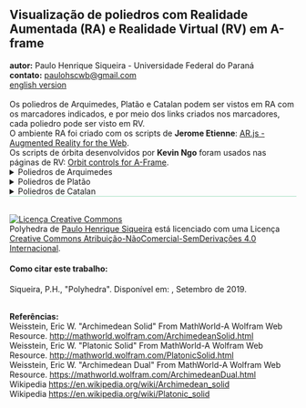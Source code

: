 <link rel="stylesheet" href="../scripts/style.css">
<h2>Visualização de poliedros com Realidade Aumentada (RA) e Realidade Virtual (RV) em A-frame</h2>
<b>autor:</b> Paulo Henrique Siqueira - Universidade Federal do Paraná
<br><b>contato:</b> <a href="#"> paulohscwb@gmail.com </a>
<br><a href="https://paulohscwb.github.io/polyhedra/">english version</a>
<br><br>Os poliedros de Arquimedes, Platão e Catalan podem ser vistos em RA com os marcadores indicados, e por meio dos links criados nos marcadores, cada poliedro pode ser visto em RV.
<br>O ambiente RA foi criado com os scripts de <b>Jerome Etienne</b>: <a href="https://github.com/jeromeetienne/AR.js" target="_blank"> AR.js - Augmented Reality for the Web</a>.
<br>Os scripts de órbita desenvolvidos por <b>Kevin Ngo</b> foram usados nas páginas de RV: <a href="https://github.com/supermedium/superframe/tree/master/components/orbit-controls/" target="_blank"> Orbit controls for A-Frame</a>.
<br>

<details>
  <summary>Poliedros de Arquimedes</summary>
 Um poliedro de Arquimedes é um dos 13 sólidos enumerados pela primeira vez por Arquimedes. Eles são os poliedros convexos semi-regulares compostos de polígonos regulares reunidos em vértices idênticos, excluindo os 5 sólidos platônicos, os prismas e antiprismas.
<br>Para ver os poliedros arquimedeanos em RA, visite a página:
<p align="center"> <a href="../archimedes.html" target="_blank"> https://paulohscwb.github.io/polyhedra/archimedes.html</a></p>
com qualquer navegador com um dispositivo de webcam (smartphone, tablet ou notebook).
<br>O acesso às páginas de RV é feito clicando no círculo azul que aparece em cima dos marcadores.
<br><br><center><img src="../ar/example.jpg" width="80%"></center>
<hr>
<h4>1. Octaedro truncado</h4>
 <img src="../ar/hiro.png" width="180px">
 <br><br>O octaedro truncado é construído a partir de um octaedro regular com comprimento de lado <b>3a</b> pela remoção de seis pirâmides retas à direita, uma de cada ponto. Estas pirâmides têm tanto o comprimento do lado da base como o lado do lado lateral <b>e </b> de <b>a</b>, para formar triângulos equiláteros. O octaedro truncado pode ser dissecado em um octaedro central, circundado por 8 cúpulas triangulares em cada face e 6 pirâmides quadradas acima dos vértices. O octaedro truncado existe na estrutura dos cristais de faujasite.
 <br><b>Faces:</b> 14 | <b>Polígonos:</b> 6 quadrados e 8 hexágonos | <b>Arestas:</b> 36 | <b>Vértices:</b> 24 | <b>Esfericidade:</b> 0.905 | <b>Ângulos diédricos:</b> 125°15′51″ (4-6) e 109°28′16″ (6-6). <a href="http://mathworld.wolfram.com/TruncatedOctahedron.html" target="_blank">Mais sobre...</a> 
 <br><a href="../vr/truncated_octahedron.html" target="_blank"><img src="../vr/RVaframe.png" width="200px"></a>
<hr>
<h4>2. Icosaedro truncado</h4>
 <img src="../ar/kanji.png" width="180px">
 <br><br>A geometria do icosaedro truncado está associada a bolas de futebol, tipicamente padronizadas com hexágonos brancos e pentágonos pretos. Este poliedro pode ser construído a partir de um icosaedro com os 12 vértices truncados, de modo que um terço de cada canto é cortado em cada uma das duas extremidades. Criam-se então 12 novas faces pentagonais, transformando-se as 20 faces triangulares originais em hexágonos regulares. Assim, o comprimento das arestas é um terço do das arestas originais.
 <br><b>Faces:</b> 32 | <b>Polígonos:</b> 12 pentágonos e 20 hexágonos | <b>Arestas:</b> 90 | <b>Vértices:</b> 60 | <b>Esfericidade:</b> 0.967 | <b>Ângulos diédricos:</b> 138.1897° (6-6) e 142.62° (5-6). <a href="http://mathworld.wolfram.com/TruncatedIcosahedron.html" target="_blank">Mais sobre...</a> 
 <br><a href="../vr/truncated_icosahedron.html" target="_blank"><img src="../vr/RVaframe.png" width="200px"></a>
<hr><h4>3. Icosidodecaedro truncado</h4>
 <img src="../ar/19.png" width="180px">
 <br><br>O icosidodecaedro truncado também é conhecido como o grande rombicosidodecaedro, e se todos os 13 sólidos arquimedianos fossem construídos com todos os comprimentos de arestas iguais, o icosidodecaedro truncado seria o maior. Tem mais vértices e arestas do que qualquer outro poliedro uniforme não-prismático convexo.
 <br><b>Faces:</b> 62 | <b>Polígonos:</b> 30 quadrados, 20 hexágonos e 12 decágonos | <b>Arestas:</b> 180 | <b>Vértices:</b> 120 | <b>Esfericidade:</b> 0.97 | <b>Ângulos diédricos:</b> 142.62° (6-10), 148.28° (4-10) e 159.095° (4-6). <a href="http://mathworld.wolfram.com/GreatRhombicosidodecahedron.html" target="_blank">Mais sobre...</a> 
 <br><a href="../vr/truncated_icosidodecahedron.html" target="_blank"><img src="https://paulohscwb.github.io/polyhedra/vr/RVaframe.png" width="200px"></a>
<hr>
<h4>4. Rombicosidodecaedro</h4>
 <img src="../ar/18.png" width="180px">
 <br><br>O rombicosidodecaedro também é conhecido como o pequeno rombicosidodecaedro ou pequeno dodeicosidodecaedro. Se você expandir um icosaedro movendo as faces para longe da origem na quantidade certa, sem alterar a orientação ou tamanho das faces, e fazer o mesmo com um dodecaedro duplo, e corrigir os espaços com quadrados, você obtém um rombicosidodecaedro. Também pode ser chamado de dodecaedro ou icosaedro expandido a partir de operações de truncamento em poliedros regulares.
<br><b>Faces:</b> 62 | <b>Polígonos:</b> 30 quadrados, 20 triângulos e 12 pentágonos | <b>Arestas:</b> 120 | <b>Vértices:</b> 60 | <b>Esfericidade:</b> 0.979 | <b>Ângulos diédricos:</b> 159°05′41″ (3-4) e 148°16′57″ (4-5). <a href="http://mathworld.wolfram.com/SmallRhombicosidodecahedron.html" target="_blank">Mais sobre...</a> 
 <br><a href="../vr/rhombicosidodecahedron.html" target="_blank"><img src="https://paulohscwb.github.io/polyhedra/vr/RVaframe.png" width="200px"></a>
<hr>
<h4>5. Dodecaedro snub</h4>
 <img src="../ar/17.png" width="180px">
 <br><br>O dodecaedro snub tem a mais alta esfericidade de todos os sólidos de Arquimedes. Tem duas formas distintas, que são imagens espelhadas umas da outra. A união de ambas as formas é um composto de dois dodecaedros snub. O dodecaedro snub pode ser gerado tomando-se as doze faces pentagonais do dodecaedro e deslocando-as para fora, para não se interceptarem. A uma distância adequada, esta tranformação pode criar o rombicosidodecaedro preenchendo as faces quadradas entre as arestas divididas e as faces triangulares entre os vértices divididos.
 <br><b>Faces:</b> 92 | <b>Polígonos:</b> 80 triângulos e 12 pentágonos | <b>Arestas:</b> 150 | <b>Vértices:</b> 60 | <b>Esfericidade:</b> 0.982 | <b>Ângulos diédricos:</b> 164°10′31″ (3-3) e 152°55′53″ (3-5). <a href="http://mathworld.wolfram.com/SnubDodecahedron.html" target="_blank">Mais sobre...</a>  
 <br><a href="../vr/snub_dodecahedron.html" target="_blank"><img src="../vr/RVaframe.png" width="200px"></a>
<hr>
<h4>6. Dodecaedro truncado</h4>
 <img src="../ar/16.png" width="180px">
 <br><br>O dodecaedro truncado é usado na tesselação de preenchimento de espaço hiperbólico celular-transitivo, o favo de mel icosaédrico bitruncado. Esse poliedro pode ser formado a partir de um dodecaedro, truncando os cantos para que as faces dos pentágonos se tornem decágonos e os cantos se tornem triângulos. Faz parte de um processo de truncamento entre um dodecaedro e um icosaedro.
 <br><b>Faces:</b> 32 | <b>Polígonos:</b> 20 triângulos e 12 decágonos | <b>Arestas:</b> 150 | <b>Vértices:</b> 60 | <b>Esfericidade:</b> 0.926 | <b>Ângulos diédricos:</b> 116.57° (10-10) e 142.62° (3-10). <a href="http://mathworld.wolfram.com/TruncatedDodecahedron.html" target="_blank">Mais sobre...</a> 
 <br><a href="../vr/truncated_dodecahedron.html" target="_blank"><img src="../vr/RVaframe.png" width="200px"></a>
<hr>
<h4>7. Icosidodecaedro</h4>
 <img src="../ar/20.png" width="180px">
 <br><br>O icosidodecaedro contém 12 pentágonos do dodecaedro e 20 triângulos do icosaedro. O cubo truncado pode ser transformado em um icosidodecaedro, dividindo-se os octógonos em dois pentágonos e dois triângulos. O icosidodecaedro possui seis decágonos centrais.
 <br><b>Faces:</b> 32 | <b>Polígonos:</b> 20 triângulos e 12 pentágonos | <b>Arestas:</b> 60 | <b>Vértices:</b> 30 | <b>Esfericidade:</b> 0.951 | <b>Ângulo diédrico:</b> 142.62° (5-3). <a href="http://mathworld.wolfram.com/Icosidodecahedron.html" target="_blank">Mais sobre...</a> 
 <br><a href="../vr/icosidodecahedron.html" target="_blank"><img src="../vr/RVaframe.png" width="200px"></a>
<hr>
<h4>8. Cubo snub</h4>
 <img src="../ar/15.png" width="180px">
 <br><br>O cubo snub também é conhecido como cuboctaedro snub e tem duas formas distintas, que são imagens espelhadas uma da outra. O cubo snub pode ser gerado tomando-se as seis faces do cubo, puxando-as para fora de modo que elas não se interceptem, dando a cada uma delas uma pequena rotação em seus centros (todas no mesmo sentido: horário ou anti-horário) até que os espaços possam ser preenchidos com triângulos equiláteros.
<br><b>Faces:</b> 38 | <b>Polígonos:</b> 32 triângulos e 6 quadrados | <b>Arestas:</b> 60 | <b>Vértices:</b> 24 | <b>Esfericidade:</b> 0.965 | <b>Ângulos diédricos:</b> 153°14′04″ (3-3) e 142°59′00″ (3-4). <a href="http://mathworld.wolfram.com/SnubCube.html" target="_blank">Mais sobre...</a>
 <br><a href="../vr/snubcube.html" target="_blank"><img src="../vr/RVaframe.png" width="200px"></a>
<hr>
<h4>9. Cuboctaedro truncado</h4>
 <img src="../ar/14.png" width="180px">
 <br><br>O cuboctaedro truncado também é conhecido como grande rombicuboctaedro. O cuboctaedro truncado é o casco convexo de um rombicuboctaedro com cubos acima de seus 12 quadrados em eixos de simetria dupla. O resto de seu espaço pode ser dissecado em seis cúpulas quadradas abaixo dos octógonos e oito cúpulas triangulares abaixo dos hexágonos.
 <br><b>Faces:</b> 26 | <b>Polígonos:</b> 12 quadrados, 8 hexágonos e 6 octógonos | <b>Arestas:</b> 72 | <b>Vértices:</b> 48 | <b>Esfericidade:</b> 0.943 | <b>Ângulos diédricos:</b> 144°44′08″ (4-6), 135° (4-8) e 125°15′51″ (6-8). <a href="http://mathworld.wolfram.com/GreatRhombicuboctahedron.html" target="_blank">Mais sobre...</a>
 <br><a href="../vr/truncated_cuboctahedron.html" target="_blank"><img src="../vr/RVaframe.png" width="200px"></a>
<hr>
<h4>10. Rombicuboctaedro</h4>
 <img src="../ar/13.png" width="180px">
 <br><br>O rombicuboctaedro é também conhecido como pequeno rombicuboctaedro. Este sólido também pode ser chamado de cubo ou octaedro expandido  e pode ser dissecado em duas cúpulas quadradas e um prisma octogonal central. Existem três pares de planos paralelos que interceptam o rombicuboctaedro em um octógono regular.
<br><b>Faces:</b> 26 | <b>Polígonos:</b> 18 quadrados e 8 triângulos | <b>Arestas:</b> 48 | <b>Vértices:</b> 24 | <b>Esfericidade:</b> 0.954 | <b>Ângulos diédricos:</b> 144°44′08″ (4-3) e 135° (4-4). <a href="http://mathworld.wolfram.com/SmallRhombicuboctahedron.html" target="_blank">Mais sobre...</a>
 <br><a href="../vr/rhombicuboctahedron.html" target="_blank"><img src="../vr/RVaframe.png" width="200px"></a>
<hr>
<h4>11. Cubo truncado</h4>
 <img src="../ar/12.png" width="180px">
 <br><br>O cubo truncado pertence a uma família de poliedros uniformes relacionados ao cubo e octaedro regular. Esse sólido pode ser dissecado em um cubo central, com seis cúpulas quadradas ao redor de cada uma das faces do cubo e oito tetraédricas regulares nos cantos. Essa dissecação também pode ser vista dentro do favo de mel cúbico, com células cubo, tetraedro e rombicuboctaedro.
<br><b>Faces:</b> 14 | <b>Polígonos:</b> 8 triângulos e 6 octógonos | <b>Arestas:</b> 36 | <b>Vértices:</b> 24 | <b>Esfericidade:</b> 0.849 | <b>Ângulos diédricos:</b> 125°15′51″ (8-3) e 90° (8-8). <a href="http://mathworld.wolfram.com/TruncatedCube.html" target="_blank">Mais sobre...</a> 
 <br><a href="../vr/truncated_cube.html" target="_blank"><img src="../vr/RVaframe.png" width="200px"></a>
<hr>
<h4>12. Cuboctaedro</h4>
 <img src="../ar/11.png" width="180px">
 <br><br>O cuboctaedro é o único poliedro convexo no qual o maior raio (do centro ao vértice) tem o mesmo comprimento que sua aresta. Um hexágono pode ser obtido tomando-se uma seção transversal equatorial de um cuboctaedro. Este sólido pode ser dissecado em duas cúpulas triangulares por um hexágono passando pelo centro do cuboctaedro.
<br><b>Faces:</b> 14 | <b>Polígonos:</b> 8 triângulos e 6 quadrados | <b>Arestas:</b> 24 | <b>Vértices:</b> 12 | <b>Esfericidade:</b> 0.905 | <b>Ângulo diédrico:</b> 125.26° (4-3). <a href="http://mathworld.wolfram.com/Cuboctahedron.html" target="_blank">Mais sobre...</a>
 <br><a href="../vr/cuboctahedron.html" target="_blank"><img src="../vr/RVaframe.png" width="200px"></a>
<hr>
<h4>13. Tetraedro truncado</h4>
 <img src="../ar/10.png" width="180px">
 <br><br>O tetraedro truncado pode ser construído truncando todos os 4 vértices de um tetraedro regular com um terço do comprimento original da aresta. Um truncamento mais profundo, removendo um tetraedro de metade do comprimento original da aresta de cada vértice, é chamado de retificação. A retificação de um tetraedro produz um octaedro.
<br><b>Faces:</b> 8 | <b>Polígonos:</b> 4 triângulos e 4 hexágonos | <b>Arestas:</b> 18 | <b>Vértices:</b> 12 | <b>Esfericidade:</b> 0.775 | <b>Ângulos diédricos:</b> 109°28′16′ (6-3) e 70°31′44″ (6-6). <a href="http://mathworld.wolfram.com/TruncatedTetrahedron.html" target="_blank">Mais sobre...</a> 
 <br><a href="../vr/truncated_tetrahedron.html" target="_blank"><img src="../vr/RVaframe.png" width="200px"></a>
<p></p>
</details>
 
<details>
  <summary>Poliedros de Platão</summary>
 Um sólido platônico é um poliedro regular e convexo. É construído por faces poligonais regulares e congruentes com o mesmo número de faces reunidas em cada vértice. Eles foram nomeados pelo antigo filósofo grego Platão, o qual classificou que os elementos clássicos foram feitos a partir desses sólidos regulares.
 <br>Para ver o poliedro platônico em AR, visite
<p align="center"> <a href="../platonic.html" target="_blank">https://paulohscwb.github.io/polyhedra/platonic.html </a></p>
com qualquer navegador com um dispositivo de webcam (smartphone, tablet ou notebook).
<br>O acesso às páginas de RV é feito clicando no círculo azul que aparece em cima de cada marcador.
<br><center><img src="../ar/example1.jpg" width="70%"></center>
<hr>
<h4>1. Icosaedro</h4>
 <img src="../ar/9.png" width="180px">
 <br><br>O icosaedro tem cinco faces triangulares reunidas em cada vértice. Um icosaedro regular é uma pirâmide dupla pentagonal giroalongada e um antiprisma pentagonal em qualquer das seis orientações. As 12 arestas de um octaedro regular podem ser subdivididas na proporção áurea de modo que os vértices resultantes definem um icosaedro regular.
<br><b>Faces:</b> 20 triângulos | <b>Arestas:</b> 30 | <b>Vértices:</b> 12 | <b>Esfericidade:</b> 0.939 | <b>Ângulo diédrico:</b> 138.1897°. <a href="http://mathworld.wolfram.com/RegularIcosahedron.html" target="_blank">Mais sobre...</a>
 <br><a href="../vr/icosahedron.html" target="_blank"><img src="../vr/RVaframe.png" width="200px"></a>
<hr>
<h4>2. Dodecaedro</h4>
 <img src="../ar/8.png" width="180px">
 <br><br>O dodecaedro tem três faces pentagonais regulares se encontrando em cada vértice. O dodecaedro regular é o terceiro em um conjunto infinito de trapezoedros truncados que pode ser construído truncando-se dois vértices axiais de um trapezoedro pentagonal. Se os cinco sólidos platônicos forem construídos com o mesmo volume, o dodecaedro regular tem as arestas de menor comprimento.
<br><b>Faces:</b> 12 pentágonos | <b>Arestas:</b> 30 | <b>Vértices:</b> 20 | <b>Esfericidade:</b> 0.91 | <b>Ângulo diédrico:</b> 116.5651°. <a href="http://mathworld.wolfram.com/RegularDodecahedron.html" target="_blank">Mais sobre...</a>
 <br> <a href="../vr/dodecahedron.html" target="_blank"><img src="../vr/RVaframe.png" width="200px"></a>
<hr>
<h4>3. Octaedro</h4>
 <img src="../ar/7.png" width="180px">
 <br><br>O octaedro tem quatro faces triangulares reunidas em cada vértice. É uma pirâmide dupla quadrada em qualquer uma das três orientações ortogonais. É também um antiprisma triangular em qualquer das quatro orientações. O octaedro é único entre os sólidos platônicos que tem número par de faces que se encontram em cada vértice. Consequentemente, é o único membro desse grupo que possui planos espelhados que não passam por alguma face.
<br><b>Faces:</b> 8 triângulos | <b>Arestas:</b> 12 | <b>Vértices:</b> 6 | <b>Esfericidade:</b> 0.846 | <b>Ângulo diédrico:</b> 109.4712°. <a href="http://mathworld.wolfram.com/RegularOctahedron.html" target="_blank">Mais sobre...</a>
 <br><a href="../vr/octahedron.html" target="_blank"><img src="../vr/RVaframe.png" width="200px"></a>
<hr>
<h4>4. Cubo</h4>
 <img src="../ar/6.png" width="180px">
 <br><br>O cubo ou hexaedro tem três faces quadradas reunidas em cada vértice. O cubo é também um paralelepípedo quadrado, um cubóide equilatero ou um romboedro regular. É um prisma quadrado regular em três orientações, e um trapezoedro trígono em quatro orientações. O cubo pode ser cortado em seis pirâmides quadradas idênticas. Se estas pirâmides quadradas são encaixadas às faces de um segundo cubo, um dodecaedro rômbico é obtido.
<br><b>Faces:</b> 6 quadrados | <b>Arestas:</b> 12 | <b>Vértices:</b> 8 | <b>Esfericidade:</b> 0.806 | <b>Ângulo diédrico:</b> 90°. <a href="http://mathworld.wolfram.com/Cube.html" target="_blank">Mais sobre...</a>
 <br><a href="../vr/cube.html" target="_blank"><img src="../vr/RVaframe.png" width="200px"></a>
<hr>
<h4>5. Tetraedro</h4>
 <img src="../ar/5.png" width="180px">
 <br><br>O tetraedro tem três faces triangulares reunidas em cada vértice. O tetraedro também é conhecido como uma pirâmide triangular e é o mais simples de todos os poliedros convexos comuns e o único que tem menos de 5 faces. O tetraedro tem muitas propriedades análogas àquelas de um triângulo, incluindo um esfera inscrita, esfera circunscrita, tetraedro medial e esferas ex-inscritas.
<br><b>Faces:</b> 4 triângulos | <b>Arestas:</b> 6 | <b>Vértices:</b> 4 | <b>Esfericidade:</b> 0.671 | <b>Ângulo diédrico:</b> 70.5288°. <a href="http://mathworld.wolfram.com/RegularTetrahedron.html" target="_blank">Mais sobre...</a>
<br><a href="../vr/tetrahedron.html" target="_blank"><img src="../vr/RVaframe.png" width="200px"></a>
<p></p>
</details>

<details style="border-bottom: 1px solid #a2dec0;">
  <summary>Poliedros de Catalan</summary>
Os sólidos de Catalan são os duais dos sólidos de Arquimedes. Eles são nomeados em homenagem ao matemático belga Eugene Catalan (1814-1894) que descreveu pela primeira vez o conjunto completo em 1865. O Dodecaedro Rômbico e o Triacontaedro Rômbico foram descritos em 1611 por Johannes Kepler. Cada sólido de Catalan tem um tipo de face e um ângulo diedro constante, e possui a mesma simetria que seu respectivo dual de Arquimedes.
 <br>Para visualizar os poliedros de Catalan em RA, visite a página:
<p align="center"><a href="catalan.html" target="_blank">https://paulohscwb.github.io/polyhedra/catalan.html</a></p> 
com qualquer navegador com um dispositivo de webcam (smartphone, tablet ou notebook).
<br>O acesso às páginas de RV é feito clicando no círculo azul que aparece em cima de cada marcador.
<p align="center"><img src="ar/example1.jpg" width="85%"></p>
<hr>
<h4>1. Tetraedro triakis</h4>
 <img src="../ar/180.png" width="180px">
 <br>O tetraedro triakis é um dodecaedro não regular que pode ser construído como um aumento positivo de um tetraedro regular: uma pirâmide triangular adicionada a cada face. O tetraedro triakis é o poliedro dual do tetraedro truncado. Suas faces de triângulos isósceles têm ângulos dos vértices com medidas de 112,885° (uma vez) e 33,557° (duas vezes).
<br><b>Faces:</b> 12 triângulos isósceles | <b>Arestas:</b> 18 | <b>Vértices:</b> 8 | <b>Ângulo diédrico:</b> 129.521°. <a href="https://mathworld.wolfram.com/TriakisTetrahedron.html" target="_blank">Mais sobre...</a>
 <br><a href="../vr/triakis_tetrahedron.htm" target="_blank"><img src="../vr/VRaframe.PNG" width="180px"></a>
 <hr>
 <h4>2. Dodecaedro rômbico</h4>
 <img src="../ar/165.png" width="180px">
 <br>O dodecaedro rômbico é o poliedro dual do cuboctaedro. Mais especificamente, um cubo, um octaedro e uma stella octangula podem ser inscritos nos vértices de um dodecaedro rômbico. Um dodecaedro rômbico aparece no canto superior direito como uma das "estrelas" poliédricas na gravura em madeira "Stars" de M. C. Escher de 1948. Os losangos de suas faces possuem ângulos de vértices com medidas iguais a 70,53° e 109,47°.
<br><b>Faces:</b> 12 losangos | <b>Arestas:</b> 24 | <b>Vértices:</b> 14 | <b>Ângulo diédrico:</b> 120°. <a href="https://mathworld.wolfram.com/RhombicDodecahedron.html" target="_blank">Mais sobre...</a>
 <br><a href="../vr/rhombic_dodecahedron.htm" target="_blank"><img src="../vr/VRaframe.PNG" width="180px"></a>
 <hr>
 <h4>3. Hexaedro tetrakis</h4>
 <img src="../ar/166.png" width="180px">
 <br>Em geral, um hexaedro tetrakis é um icositetraedro não regular que pode ser construído como um aumento positivo de um cubo. O hexaedro tetrakis é o poliedro dual de 24 faces do octaedro truncado. Um cubo, um octaedro e uma stella octangula podem ser todos inscritos nos vértices do hexaedro tetrakis. Suas faces de triângulos isósceles têm ângulos de vértices com medidas iguais a 86,62° (uma vez) e 48,19° (duas vezes).
<br><b>Faces:</b> 24 triângulos isósceles | <b>Arestas:</b> 36 | <b>Vértices:</b> 14 | <b>Ângulo diédrico:</b> 143.13°. <a href="https://mathworld.wolfram.com/TetrakisHexahedron.html" target="_blank">Mais sobre...</a>
<br><a href="../vr/tetrakis_hexahedron.htm" target="_blank"><img src="../vr/VRaframe.PNG" width="180px"></a>
 <hr>
 <h4>4. Octaedro triakis</h4>
 <img src="../ar/167.png" width="180px">
 <br>Em geral, um octaedro triakis é um icositetraedro não regular que pode ser construído como um aumento positivo do octaedro regular. O octaedro triakis é o poliedro dual de 24 faces do cubo truncado. Um octaedro e uma stella octangula podem ser inscritos nos vértices do octaedro triakis. Suas faces de triângulos isósceles têm ângulos de vértices com medidas iguais a 117,2° (uma vez) e 31,4° (duas vezes).
<br><b>Faces:</b> 24 triângulos isósceles | <b>Arestas:</b> 36 | <b>Vértices:</b> 14 | <b>Ângulo diédrico:</b> 147.35°. <a href="https://mathworld.wolfram.com/SmallTriakisOctahedron.html" target="_blank">Mais sobre...</a>
<br><a href="../vr/triakis_octahedron.htm" target="_blank"><img src="../vr/VRaframe.PNG" width="180px"></a>
 <hr>
 <h4>5. Icositetraedro deltoidal</h4>
 <img src="../ar/168.png" width="180px">
 <br>O icositetraedro deltoide é o poliedro dual de 24 faces do rombicuboctaedro. Um icositetraedro deltoide aparece na metade direita como uma das "estrelas" poliédricas na gravura em madeira "Stars" de M. C. Escher de 1948. Uma stella octangula, um octaedro atrativo 4-composto (cujo dual é um cubo atrativo 4-composto) e um cubo podem ser todos inscritos em um icositetraedro deltoide. Suas faces têm formato de "pipas" tri-equiangulares que possuem ângulos de vértices com medidas de 94,416° (duas vezes), 71,69° (uma vez) e 99,477° (uma vez).
<br><b>Faces:</b> 24 "pipas" tri-equiangulares | <b>Arestas:</b> 48 | <b>Vértices:</b> 26 | <b>Ângulo diédrico:</b> 138.12°. <a href="https://mathworld.wolfram.com/DeltoidalIcositetrahedron.html" target="_blank">Mais sobre...</a>
<br><a href="../vr/deltoidal_icositetrahedron.htm" target="_blank"><img src="../vr/VRaframe.PNG" width="180px"></a>
 <hr>
 <h4>6. Icositetraedro pentagonal</h4>
 <img src="../ar/170.png" width="180px">
 <br> O icositetraedro pentagonal é o poliedro dual de 24 faces do cubo snub. O mineral cuprita (Cu<sub>2</sub>O) se forma em cristais icositetraédricos pentagonais. Um cubo, um octaedro e uma stella octangula podem ser inscritos nos vértices do icositetraedro pentagonal. Suas faces pentagonais irregulares simétricas possuem ângulos de vértices com medidas de 114,812° (quatro vezes) e 80,7517° (uma vez).
<br><b>Faces:</b> 24 pentágonos irregulares simétricos | <b>Arestas:</b> 60 | <b>Vértices:</b> 38 | <b>Ângulo diédrico:</b> 136.31°. <a href="https://mathworld.wolfram.com/PentagonalIcositetrahedron.html" target="_blank">Mais sobre...</a>
<br><a href="../vr/pentagonal_icositetrahedron.htm" target="_blank"><img src="../vr/VRaframe.PNG" width="180px"></a>
 <hr>
 <h4>7. Triacontaedro rômbico</h4>
 <img src="../ar/172.png" width="180px">
 <br>O triacontaedro rômbico é um zonoedro que é o poliedro dual do icosidodecaedro. As arestas que se cruzam do composto dodecaedro-icosaedro formam as diagonais de 30 losangos que compõem o triacontaedro. O cubo 5-composto possui os 30 planos faciais do triacontaedro rômbico e seu interior é um triacontaedro rômbico. Os losangos de suas faces possuem ângulos de vértices com medidas iguais a 116,565° e 63,435°.
<br><b>Faces:</b> 30 losangos | <b>Arestas:</b> 60 | <b>Vértices:</b> 32 | <b>Ângulo diédrico:</b> 144°. <a href="https://mathworld.wolfram.com/RhombicTriacontahedron.html" target="_blank">Mais sobre...</a>
<br><a href="../vr/rhombic_triacontahedron.htm" target="_blank"><img src="../vr/VRaframe.PNG" width="180px"></a>
 <hr>
 <h4>8. Dodecaedro disdiakis</h4>
 <img src="../ar/174.png" width="180px">
 <br>O disdiakis dodecaedro é o poliedro dual do cuboctaedro truncado de Arquimedes. A substituição de cada face do dodecaedro rômbico por uma pirâmide plana cria um poliedro que se parece quase com o dodecaedro disdiakis. Os triângulos acutângulos de suas faces possuem ângulos de vértice com medidas de 87,202°, ​​55,025° e 37,773°. 
<br><b>Faces:</b> 48 triângulos acutângulos | <b>Arestas:</b> 72 | <b>Vértices:</b> 26 | <b>Ângulo diédrico:</b> 155.08°. <a href="https://mathworld.wolfram.com/DisdyakisDodecahedron.html" target="_blank">Mais sobre...</a>
<br><a href="../vr/disdyakis_dodecahedron.htm" target="_blank"><img src="../vr/VRaframe.PNG" width="180px"></a>
 <hr>
 <h4>9. Dodecaedro pentakis</h4>
 <img src="../ar/175.png" width="180px">
 <br>O dodecaedro pentakis é o poliedro dual de 60 faces do icosaedro truncado. Um tetraedro composto 10, um cubo composto 5, um icosaedro e um dodecaedro podem ser inscritos nos vértices do dodecaedro pentakis. Suas faces de triângulos isósceles têm ângulos de vértices com medidas de 68,619° (uma vez) e 55,691° (duas vezes). 
<br><b>Faces:</b> 60 triângulos isósceles | <b>Arestas:</b> 90 | <b>Vértices:</b> 32 | <b>Ângulo diédrico:</b> 156.72°. <a href="https://mathworld.wolfram.com/PentakisDodecahedron.html" target="_blank">Mais sobre...</a>
<br><a href="../vr/pentakis_dodecahedron.htm" target="_blank"><img src="../vr/VRaframe.PNG" width="180px"></a>
 <hr>
 <h4>10. Icosaedro triakis</h4>
 <img src="../ar/176.png" width="180px">
 <br>O icosaedro triakis é o poliedro dual de 60 faces do dodecaedro truncado. Um tetraedro composto 10, um cubo composto 5, um icosaedro e um dodecaedro podem ser inscritos nos vértices do icosaedro triakis. Suas faces de triângulos isósceles têm ângulos de vértices com medidas iguais a 119,039° (uma vez) e 30,48° (duas vezes).
<br><b>Faces:</b> 60 triângulos isósceles | <b>Arestas:</b> 90 | <b>Vértices:</b> 32 | <b>Ângulo diédrico:</b> 160.61°. <a href="https://mathworld.wolfram.com/TriakisIcosahedron.html" target="_blank">Mais sobre...</a>
<br><a href="../vr/triakis_icosahedron.htm" target="_blank"><img src="../vr/VRaframe.PNG" width="180px"></a>
 <hr>
 <h4>11. Hexecontaedro pentagonal</h4>
 <img src="../ar/177.png" width="180px">
 <br>O hexecontaedro pentagonal é o poliedro dual de 60 faces do dodecaedro snub. Um tetraedro composto 10, cubo composto 5, icosaedro e dodecaedro podem ser inscritos nos vértices do hexecontaedro pentagonal. Suas faces pentagonais irregulares simétricas possuem ângulos de vértices com medidas de 118,137° (quatro vezes) e 67,4535° (uma vez).
<br><b>Faces:</b> 60 pentágonos irregulares simétricos | <b>Arestas:</b> 150 | <b>Vértices:</b> 92 | <b>Ângulo diédrico:</b> 153.18°. <a href="https://mathworld.wolfram.com/PentagonalHexecontahedron.html" target="_blank">Mais sobre...</a>
<br><a href="../vr/pentagonal_hexecontahedron.htm" target="_blank"><img src="../vr/VRaframe.PNG" width="180px"></a>
 <hr>
 <h4>12. Hexecontaedro deltoidal</h4>
 <img src="../ar/178.png" width="180px">
 <br>O hexecontaedro deltoide é o poliedro dual de 60 faces do rombicosidodecaedro. Um tetraedro 10-composto, um octaedro 5-composto, um cubo 5-composto, um icosaedro, um dodecaedro e um icosidodecaedro podem todos ser inscritos nos vértices do hexecontaedro deltoidal. Suas faces têm formato de "pipas" tri-equiangulares que possuem ângulos de vértices com medidas de 86,974° (duas vezes), 67,783° (uma vez) e 118,269° (uma vez). 
<br><b>Faces:</b> 60 "pipas" tri-equiangulares | <b>Arestas:</b> 120 | <b>Vértices:</b> 62 | <b>Ângulo diédrico:</b> 154.12°. <a href="https://mathworld.wolfram.com/DeltoidalHexecontahedron.html" target="_blank">Mais sobre...</a>
<br><a href="../vr/deltoidal_hexecontahedron.htm" target="_blank"><img src="../vr/VRaframe.PNG" width="180px"></a>
 <h4>13. Triacontaedro disdiakis</h4>
 <img src="../ar/179.png" width="180px">
 <br>O triacontaedro disdiakis é o poliedro dual do icosidodecaedro truncado de Arquimedes. Um tetraedro 10-composto, um octaedro 5-composto, um cubo 5-composto, um icosaedro, um dodecaedro e um icosidodecaedro podem ser inscritos nos vértices de um triacontaedro disdiakis. Os triângulos acutângulos de suas faces possuem ângulos de vértice com medidas de 88,992°, 58,238° e 32,77°.
<br><b>Faces:</b> 120 triângulos acutângulos | <b>Arestas:</b> 180 | <b>Vértices:</b> 62 | <b>Ângulo diédrico:</b> 164.89°. <a href="https://mathworld.wolfram.com/DisdyakisTriacontahedron.html" target="_blank">Mais sobre...</a>
<br><a href="../vr/disdyakis_triacontahedron.htm" target="_blank"><img src="../vr/VRaframe.PNG" width="180px"></a>
<p></p>
</details>

<br><a rel="license" href="http://creativecommons.org/licenses/by-nc-nd/4.0/"><img alt="Licença Creative Commons" style="border-width:0" src="https://i.creativecommons.org/l/by-nc-nd/4.0/88x31.png" loading="lazy"/></a><br /><span xmlns:dct="http://purl.org/dc/terms/" property="dct:title">Polyhedra</span> de <a xmlns:cc="http://creativecommons.org/ns#" href="https://paulohscwb.github.io/polyhedra/" property="cc:attributionName" rel="cc:attributionURL">Paulo Henrique Siqueira</a> está licenciado com uma Licença <a rel="license" href="http://creativecommons.org/licenses/by-nc-nd/4.0/">Creative Commons Atribuição-NãoComercial-SemDerivações 4.0 Internacional</a>.

<h4>Como citar este trabalho:</h4> 
<p>Siqueira, P.H., "Polyhedra". Disponível em: <https://paulohscwb.github.io/polyhedra/>, Setembro de 2019.</p>

<br><b>Referências:</b>
<br>Weisstein, Eric W. "Archimedean Solid" From MathWorld-A Wolfram Web Resource. <a href="http://mathworld.wolfram.com/ArchimedeanSolid.html" target="_blank">http://mathworld.wolfram.com/ArchimedeanSolid.html</a>
<br>Weisstein, Eric W. "Platonic Solid" From MathWorld-A Wolfram Web Resource. <a href="http://mathworld.wolfram.com/PlatonicSolid.html" target="_blank">http://mathworld.wolfram.com/PlatonicSolid.html</a>
<br>Weisstein, Eric W. "Archimedean Dual" From MathWorld-A Wolfram Web Resource. <a href="https://mathworld.wolfram.com/ArchimedeanDual.html" target="_blank">https://mathworld.wolfram.com/ArchimedeanDual.html</a>
<br>Wikipedia <a href="https://en.wikipedia.org/wiki/Archimedean_solid" target="_blank">https://en.wikipedia.org/wiki/Archimedean_solid</a>
<br>Wikipedia <a href="https://en.wikipedia.org/wiki/en.wikipedia.org/wiki/Platonic_solid" target="_blank">https://en.wikipedia.org/wiki/Platonic_solid</a>
